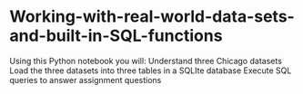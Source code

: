 # Working-with-real-world-data-sets-and-built-in-SQL-functions
Using this Python notebook you will:  Understand three Chicago datasets Load the three datasets into three tables in a SQLIte database Execute SQL queries to answer assignment questions
